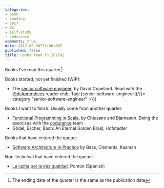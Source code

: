 ```yaml
---
categories:
- book
- reading
- 2017
- Q2
- self-study
- codurance
comments: true
date: 2017-06-30T21:00:00Z
published: false
title: Books read in 2017Q2
---
```


Books I've read this quarter[^1]:

[^1]:  The ending date of the quarter is the same as the publication date

Books started, not yet finished (WIP):

  * The [senior software engineer](http://theseniorsoftwareengineer.com/), by David Copeland. Read with the [@deAprendices][deaprendices] reader club. Tag: [senior-software-engineer](/{{< category "senior-software-engineer" >}})

Books I want to finish. Usually come from another quarter:
  
  * [Functional Programming in Scala](https://www.manning.com/books/functional-programming-in-scala), by Chiusano and Bjarnason. Doing the exercises with the [codurance][codurance] team
  * Gödel, Escher, Bach: An Eternal Golden Braid, Hofstadter

Books that have entered the queue:

  * [Software Architecture in Practice](https://www.amazon.com/Software-Architecture-Practice-3rd-Engineering/dp/0321815734) by Bass, Clements, Kazman

Non-technical that have entered the queue:

  * [La lucha por la desigualdad](https://www.amazon.es/Lucha-Por-Desigualdad-Gonzalo-Pont_n/dp/8494495046), Ponton (Spanish)

<!--

repository for WIP books:

  * [The Well-Grounded Java Developer](http://www.manning.com/evans/) by Benjamin J. Evans and Martijn Verburg
  * [Learn You a Haskell for Great Good!](http://learnyouahaskell.com/) by Miran Lipovača
  * [Working Effectively with Legacy Code](http://www.amazon.co.uk/Working-Effectively-Legacy-Robert-Martin/dp/0131177052) by Michael Feathers, again. Blog posts under the tag [wewlc](/{{< category "wewlc" >}}/)
  * [Haskell Programming](http://haskellbook.com/), By Chris Allen and Julie Moronuki. This book is still in progress and I'm reviewing it
  * [Pragmatic Thinking and Learning: Refactor Your Wetware](https://pragprog.com/book/ahptl/pragmatic-thinking-and-learning) by Andy Hunt  
  
  Books I want to finish:

  * [Refactoring](http://martinfowler.com/books/refactoring.html) by Martin Fowler, with Kent Beck, John Brant, William Opdyke, and Don Roberts
  * [Java Performance: The Definitive Guide](http://shop.oreilly.com/product/0636920028499.do) by Scott Oaks
  * [Scrum and XP from the trenches](http://www.infoq.com/minibooks/scrum-xp-from-the-trenches) by Henrik Kniberg
  * [The Leprechauns of Software Engineering](https://leanpub.com/leprechauns) by Laurent Bossavit, again. [Gift](https://twitter.com/alvarobiz/status/611799849911103488)  
  * [Functional Programming Patterns in Scala and Clojure](https://pragprog.com/book/mbfpp/functional-programming-patterns-in-scala-and-clojure) by Michael Bevilacqua-Linn
  * [Why programmers work at night](https://leanpub.com/nightowls) by Swizec Teller
  * [Readings in Database Systems, 5th Edition](http://www.redbook.io/) by Peter Bailis, Joseph M. Hellerstein, Michael Stonebraker, editors
  * [Domain-Driven Design: Tackling Complexity in the Heart of Software](http://www.amazon.com/exec/obidos/ASIN/0321125215) by Eric Evans, again.
  * [Amazon Web Services in Action](https://www.manning.com/books/amazon-web-services-in-action) by Michael Wittig and Andreas Wittig
  * [Release It! - Design and Deploy Production-Ready Software](https://pragprog.com/book/mnee/release-it), by Michael T. Nygard, with the '[@deAprendices][deaprendices]'s reading club'. Blog posts under the tag [release-it](/{{< category "release-it" >}}/)
  * [Clojure Programming - Practical Lisp for the Java World](http://shop.oreilly.com/product/0636920013754.do) by Chas Emerick, Brian Carper, Christophe Grand


Books in the queue:

  * [Mature optimization](http://carlos.bueno.org/optimization/mature-optimization.pdf), by Carlos Bueno
  * [XUnit Test Patterns](http://xunitpatterns.com/) by Gerard Meszaros
  * [Let Over Lambda](http://letoverlambda.com/) by Doug Hoyte
  * [The Haskell Road to Logic, Math and Programming](http://fldit-www.cs.uni-dortmund.de/~peter/PS07/HR.pdf) by Kees Doets and Jan van Eijck
  * [Types and Programming Languages](http://www.cis.upenn.edu/~bcpierce/tapl/) by Benjamin C. Pierce
  * [Fundamentals of Object-oriented Design in UML](http://www.amazon.co.uk/dp/020169946X/ref=pe_385721_37038051_TE_3p_dp_1) by Meilir Page-Jones
  * [Clojure for the brave and true](http://www.braveclojure.com/#toc)
  * [How to Solve It: A New Aspect of Mathematical Method](http://press.princeton.edu/titles/669.html) by George Pólya
  * [Conceptual Mathematics: A First Introduction to Categories](http://www.amazon.com/Conceptual-Mathematics-First-Introduction-Categories/dp/052171916X) by Lawvere and Schanuel
  * [Understanding Computation: From Simple Machines to Impossible Programs](http://computationbook.com/) by Tom Stuart
  * [Programming in Haskell](http://www.cambridge.org/wm-ecommerce-web/academic/landingPage/PIHMOOC) by Graham Hutton
  * [Programming Languages: Application and Interpretation](http://cs.brown.edu/~sk/Publications/Books/ProgLangs/2007-04-26/) by Shriram Krishnamurthi
  * [Doing Math with Python](https://www.nostarch.com/doingmathwithpython) by Amit Saha. [Gift from the PyConEs 2015](https://twitter.com/alvarobiz/status/668927802159288322)
  * [Perfect Software: And Other Illusions about Testing](http://www.geraldmweinberg.com/Site/Perfect_Software.html) by Gerald M. Weinberg  
  * [Computability and Complexity - From a Programming Perspective](https://mitpress.mit.edu/books/computability-and-complexity) by Neil Deaton Jones
  * [Thinking Forth: a language and philosophy for solving problems](http://thinking-forth.sourceforge.net/) by Leo Brodie
  * [Concepts, Techniques, and Models of Computer Programming](https://mitpress.mit.edu/index.php?q=books/concepts-techniques-and-models-computer-programming) by Peter Van Roy and Seif Haridi
  * [Bridging the Communication Gap](http://books.gojko.net/bridging-the-communication-gap/) by Gojko Adzic
  * [Specification by Example](http://books.gojko.net/specification-by-example/) by Gojko Adzic
  * [The Cucumber book](https://pragprog.com/book/hwcuc/the-cucumber-book) by Matt Wynne and Aslak Hellesøy
  * [Software Architecture for Developers](https://leanpub.com/software-architecture-for-developers) by Simon Brown
  * [Object Design: Roles, Responsibilities, and Collaborations ](http://www.amazon.com/Object-Design-Roles-Responsibilities-Collaborations/dp/0201379430) by Rebecca Wirfs-Brock and Alan McKean
  * [RESTful Web APIs](http://shop.oreilly.com/product/0636920028468.do) by Leonard Richardson, Mike Amundsen, Sam Ruby
  * [RESTful Web Services Cookbook](http://shop.oreilly.com/product/9780596801694.do) by Subbu Allamaraju
  * [Building Maintainable Software](https://www.sig.eu/en/building-maintainable-software) by Joost Visser
  * [Serverless - Patterns of Modern Application Design Using Microservices (Amazon Web Services Edition)](https://leanpub.com/serverless) by Obie Fernandez 

Non-technical books in the queue:

  - La psicología del dinero, Hammond
  - Invirtiendo a largo plazo, García Paramés
  - Quién domina el mundo, Chomsky
  - Homenaje a Cataluña, Orwell
  - El camino al 18J, Payne
  - Cartas desde la revolución bolchevique, Sadoul
  - Shogun: The Life of Tokugawa Ieyasu, Sadler
  - Els jueus i Catalunya, Villatoro
  - Russell en 90 minutos, Strathern
  - El problema de los tres cuerpos, Liu

Learning paths that have entered the queue:

  * [Software Architecture Fundamentals](http://shop.oreilly.com/category/learning-path/software-architecture-fundamentals.do)
  * [HTML5 Fundamentals](http://shop.oreilly.com/category/learning-path/html5-fundamentals.do)
  * [Designing Web APIs](http://shop.oreilly.com/category/learning-path/designing-web-apis.do)
  * [Dive Deeper into PHP Programming](http://shop.oreilly.com/category/learning-path/dive-deeper-php-programming.do)
  * [Introduction to the Modern Front-End Web](http://shop.oreilly.com/category/learning-path/intro-modern-front-end-web.do)

-->

[deaprendices]: https://twitter.com/@deaprendices
[codurance]: https://twitter.com/@codurance


